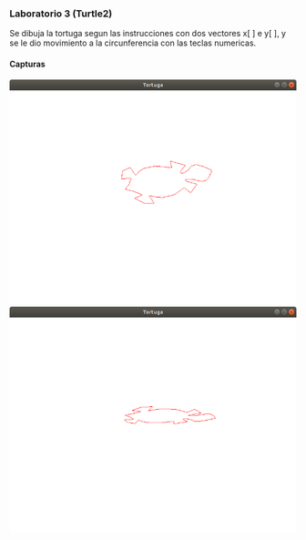 ### Laboratorio 3 (Turtle2)

Se dibuja la tortuga segun las instrucciones con dos vectores x[ ] e y[ ], y se le dio movimiento a la circunferencia con las teclas numericas.

#### Capturas

![screenshot](imgs/img1.png)
![screenshot](imgs/img2.png)
